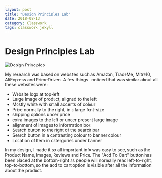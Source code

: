 ```yaml
---
layout: post
title: "Design Principles Lab"
date: 2018-08-13
category: Classwork
tags: classwork jekyll
---
```

# Design Principles Lab

![Design Principles](https://kammorne.github.io/img/classwork/L4DesignPrinciples.jpg)

My research was based on websites such as Amazon, TradeMe, Mitre10, AliExpress and PrimeDriven.
A few things I noticed that was similar about all these websites were:

- Website logo at top-left
- Large Image of product, aligned to the left
- Mostly white with small accents of colour
- Price normally to the right, in a large font-size
- shipping options under price
- extra images to the left or under present large image
- alignment of images to information box
- Search button to the right of the search bar
- Search button in a contrasting colour to banner colour
- Location of Item in catergories under banner

In my design, I made it so all important info was easy to see, such as the Product Name, Images, Reviews and Price. The "Add To Cart" button has been placed at the bottom-right as people will normally read left-to-right, top-to-bottom, so the add to cart option is visible after all the information about the product. 
